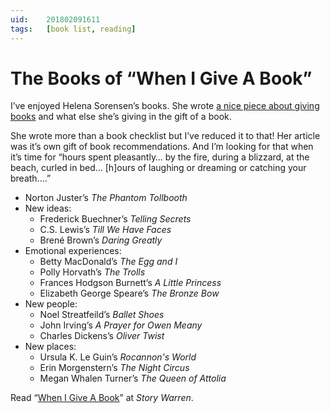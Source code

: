 ```yaml
---
uid:	201802091611
tags:	[book list, reading]
---
```


# The Books of “When I Give A Book”

I’ve enjoyed Helena Sorensen’s books. She wrote [a nice piece about giving books](https://storywarren.com/when-i-give-a-book/) and what else she’s giving in the gift of a book.

She wrote more than a book checklist but I’ve reduced it to that! Her article was it’s own gift of book recommendations. And I’m looking for that when it’s time for “hours spent pleasantly… by the fire, during a blizzard, at the beach, curled in bed… [h]ours of laughing or dreaming or catching your breath….”

- Norton Juster’s *The Phantom Tollbooth*
- New ideas:
	- Frederick Buechner’s *Telling Secrets*
	- C.S. Lewis’s *Till We Have Faces*
	- Brené Brown’s *Daring Greatly*
- Emotional experiences:
	- Betty MacDonald’s *The Egg and I*
	- Polly Horvath’s *The Trolls*
	- Frances Hodgson Burnett’s *A Little Princess*
	- Elizabeth George Speare’s *The Bronze Bow*
- New people:
	- Noel Streatfeild’s *Ballet Shoes*
	- John Irving’s *A Prayer for Owen Meany*
	- Charles Dickens’s *Oliver Twist*
- New places:
	- Ursula K. Le Guin’s *Rocannon's World*
	- Erin Morgenstern’s *The Night Circus*
	- Megan Whalen Turner’s *The Queen of Attolia*

Read “[When I Give A Book](https://storywarren.com/when-i-give-a-book/)” at *Story Warren*.
